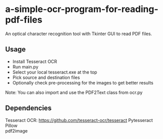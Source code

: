 # a-simple-ocr-program-for-reading-pdf-files
An optical character recognition tool with Tkinter GUI to read PDF files.

## Usage
- Install Tesseract OCR  
- Run main.py  
- Select your local tesseract.exe at the top  
- Pick source and destination files
- Optionally check pre-processing for the images to get better results

Note: You can also import and use the PDF2Text class from ocr.py

## Dependencies
Tesseract OCR: https://github.com/tesseract-ocr/tesseract
Pytesseract  
Pillow  
pdf2image  
